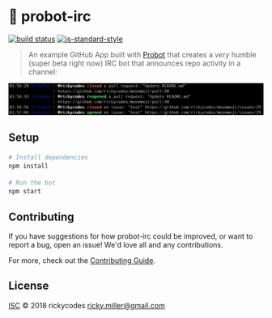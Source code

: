 # :robot: probot-irc

[![build status](https://api.travis-ci.org/rickycodes/probot-irc.svg?branch=master)](https://travis-ci.org/rickycodes/probot-irc/)
[![js-standard-style](https://img.shields.io/badge/code%20style-standard-brightgreen.svg)](http://standardjs.com/)

> An example GitHub App built with [Probot](https://github.com/probot/probot) that creates a _very_ humble (super beta right now) IRC bot that announces repo activity in a channel:

<img src='example.png' />

## Setup

```sh
# Install dependencies
npm install

# Run the bot
npm start
```

## Contributing

If you have suggestions for how probot-irc could be improved, or want to report a bug, open an issue! We'd love all and any contributions.

For more, check out the [Contributing Guide](CONTRIBUTING.md).

## License

[ISC](LICENSE) © 2018 rickycodes <ricky.miller@gmail.com>
